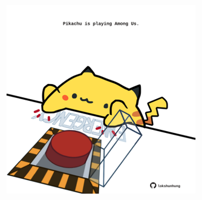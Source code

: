 <!-- built at 01/06/2022, 02:50:42 UTC -->
<p align="center">
  <img width="500" height="500" src="./ReadmeImage.svg">
</p>
